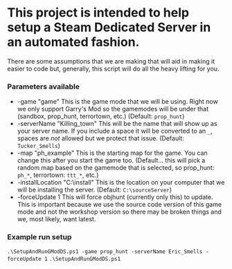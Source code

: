 # This project is intended to help setup a Steam Dedicated Server in an automated fashion. 
There are some assumptions that we are making that will aid in making it easier to code but, generally, this script will do all the heavy lifting for you.

### Parameters available
* -game "game"
This is the game mode that we will be using. Right now we only support Garry's Mod so the gamemodes will be under that (sandbox, prop_hunt, terrortown, etc.) (Default: `prop_hunt`)
* -serverName "Killing_town"
This will be the name that will show up as your server name. If you include a space it will be converted to an `_`, spaces are *_not_* allowed but we protect that issue. (Default: `Tucker_Smells`)
* -map "ph_example"
This is the starting map for the game. You can change this after you start the game too. (Default... this will pick a random map based on the gamemode that is selected, so prop_hunt: `ph_*`, terrortown: `ttt_*`, etc.)
* -installLocation "C:\install"
This is the location on your computer that we will be installing the server. (Default: `C:\sourceServer`)
* -forceUpdate 1
This will force objhunt (currently only this) to update. This is important because we use the source code version of this game mode and not the workshop version so there may be broken things and we, most likely, want latest.

### Example run setup
`.\SetupAndRunGModDS.ps1 -game prop_hunt -serverName Eric_Smells -forceUpdate 1`
`.\SetupAndRunGModDS.ps1`
